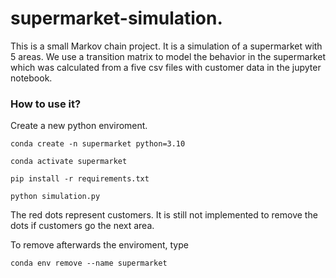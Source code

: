 # supermarket-simulation.
This is a small Markov chain project. It is a simulation of a supermarket with 5 areas. We use a transition matrix to model the behavior in the supermarket which was calculated from a five csv files with customer data in the jupyter notebook.

### How to use it?

Create a new python enviroment.

`conda create -n supermarket python=3.10`

`conda activate supermarket`

`pip install -r requirements.txt`

`python simulation.py`


The red dots represent customers. It is still not implemented to remove the dots if customers go the next area.


To remove afterwards the enviroment, type

`conda env remove --name supermarket`
